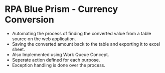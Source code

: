 # RPA Blue Prism - Currency Conversion

- Automating the process of finding the converted value from a table source on the web application.
- Saving the converted amount back to the table and exporting it to excel sheet.
- Also Implemented using Work Queue Concept.
- Seperate action defined for each purpose. 
- Exception handling is done over the process.

